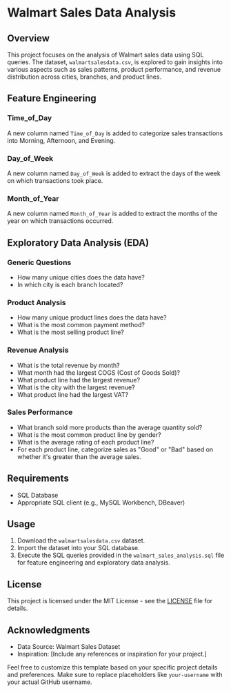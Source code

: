 
# Walmart Sales Data Analysis

## Overview

This project focuses on the analysis of Walmart sales data using SQL queries. The dataset, `walmartsalesdata.csv`, is explored to gain insights into various aspects such as sales patterns, product performance, and revenue distribution across cities, branches, and product lines.

## Feature Engineering

### Time_of_Day
A new column named `Time_of_Day` is added to categorize sales transactions into Morning, Afternoon, and Evening.

### Day_of_Week
A new column named `Day_of_Week` is added to extract the days of the week on which transactions took place.

### Month_of_Year
A new column named `Month_of_Year` is added to extract the months of the year on which transactions occurred.

## Exploratory Data Analysis (EDA)

### Generic Questions

- How many unique cities does the data have?
- In which city is each branch located?

### Product Analysis

- How many unique product lines does the data have?
- What is the most common payment method?
- What is the most selling product line?

### Revenue Analysis

- What is the total revenue by month?
- What month had the largest COGS (Cost of Goods Sold)?
- What product line had the largest revenue?
- What is the city with the largest revenue?
- What product line had the largest VAT?

### Sales Performance

- What branch sold more products than the average quantity sold?
- What is the most common product line by gender?
- What is the average rating of each product line?
- For each product line, categorize sales as "Good" or "Bad" based on whether it's greater than the average sales.

## Requirements

- SQL Database
- Appropriate SQL client (e.g., MySQL Workbench, DBeaver)

## Usage

1. Download the `walmartsalesdata.csv` dataset.
2. Import the dataset into your SQL database.
3. Execute the SQL queries provided in the `walmart_sales_analysis.sql` file for feature engineering and exploratory data analysis.

## License

This project is licensed under the MIT License - see the [LICENSE](LICENSE) file for details.

## Acknowledgments

- Data Source: Walmart Sales Dataset
- Inspiration: [Include any references or inspiration for your project.]

Feel free to customize this template based on your specific project details and preferences. Make sure to replace placeholders like `your-username` with your actual GitHub username.
